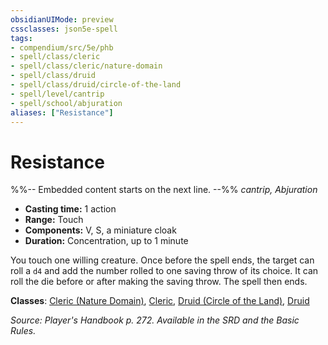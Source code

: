 ```yaml
---
obsidianUIMode: preview
cssclasses: json5e-spell
tags:
- compendium/src/5e/phb
- spell/class/cleric
- spell/class/cleric/nature-domain
- spell/class/druid
- spell/class/druid/circle-of-the-land
- spell/level/cantrip
- spell/school/abjuration
aliases: ["Resistance"]
---
```

# Resistance
%%-- Embedded content starts on the next line. --%%
*cantrip, Abjuration*  

- **Casting time:** 1 action
- **Range:** Touch
- **Components:** V, S, a miniature cloak
- **Duration:** Concentration, up to 1 minute

You touch one willing creature. Once before the spell ends, the target can roll a `d4` and add the number rolled to one saving throw of its choice. It can roll the die before or after making the saving throw. The spell then ends.

**Classes**: [Cleric (Nature Domain)](cleric-nature-domain.md), [Cleric](cleric.md), [Druid (Circle of the Land)](druid-circle-of-the-land.md), [Druid](z_published%20files/2.%20Mechanics/compendium/classes/druid.md)

*Source: Player's Handbook p. 272. Available in the SRD and the Basic Rules.*